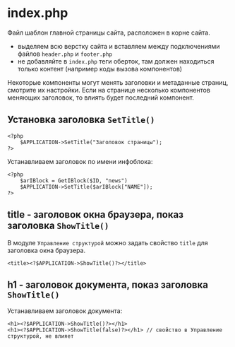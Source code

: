 # index.php
Файл шаблон главной страницы сайта, расположен в корне сайта.

- выделяем всю верстку сайта и вставляем между подключениями файлов `header.php` и `footer.php`
- не добавляйте в `index.php` теги оберток, там должен находиться только контент (например коды вызова компонентов)

Некоторые компоненты могут менять заголовки и метаданные страниц, смотрите их настройки. Если на странице несколько компонентов меняющих заголовок, то влиять будет последний компонент.

## Установка заголовка `SetTitle()`

    <?php
        $APPLICATION->SetTitle("Заголовок страницы");
    ?>

Устанавливаем заголовок по имени инфоблока:

    <?php
        $arIBlock = GetIBlock($ID, "news")
        $APPLICATION->SetTitle($arIBlock["NAME"]);
    ?>

## title - заголовок окна браузера, показ заголовка `ShowTitle()`
В модуле `Управление структурой` можно задать свойство `title` для заголовка окна браузера.

    <title><?$APPLICATION->ShowTitle()?></title>

## h1 - заголовок документа, показ заголовка `ShowTitle()`
Устанавливаем заголовок документа:

    <h1><?$APPLICATION->ShowTitle()?></h1>
    <h1><?$APPLICATION->ShowTitle(false)?></h1> // свойство в Управление структурой, не влияет
